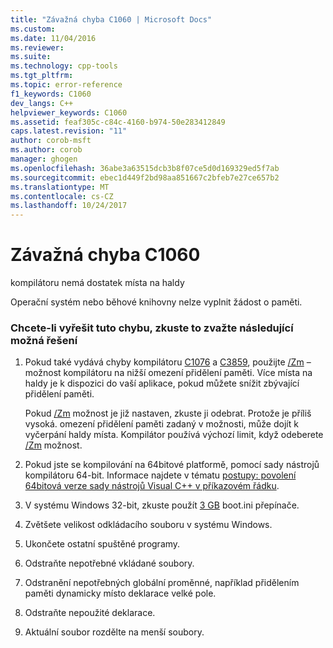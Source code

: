 ```yaml
---
title: "Závažná chyba C1060 | Microsoft Docs"
ms.custom: 
ms.date: 11/04/2016
ms.reviewer: 
ms.suite: 
ms.technology: cpp-tools
ms.tgt_pltfrm: 
ms.topic: error-reference
f1_keywords: C1060
dev_langs: C++
helpviewer_keywords: C1060
ms.assetid: feaf305c-c84c-4160-b974-50e283412849
caps.latest.revision: "11"
author: corob-msft
ms.author: corob
manager: ghogen
ms.openlocfilehash: 36abe3a63515dcb3b8f07ce5d0d169329ed5f7ab
ms.sourcegitcommit: ebec1d449f2bd98aa851667c2bfeb7e27ce657b2
ms.translationtype: MT
ms.contentlocale: cs-CZ
ms.lasthandoff: 10/24/2017
---
```

# <a name="fatal-error-c1060"></a>Závažná chyba C1060
kompilátoru nemá dostatek místa na haldy  
  
 Operační systém nebo běhové knihovny nelze vyplnit žádost o paměti.  
  
### <a name="to-fix-this-error-try-the-following-possible-solutions"></a>Chcete-li vyřešit tuto chybu, zkuste to zvažte následující možná řešení  
  
1.  Pokud také vydává chyby kompilátoru [C1076](../../error-messages/compiler-errors-1/fatal-error-c1076.md) a [C3859](../../error-messages/compiler-errors-2/compiler-error-c3859.md), použijte [/Zm](../../build/reference/zm-specify-precompiled-header-memory-allocation-limit.md) – možnost kompilátoru na nižší omezení přidělení paměti. Více místa na haldy je k dispozici do vaší aplikace, pokud můžete snížit zbývající přidělení paměti.  
  
     Pokud [/Zm](../../build/reference/zm-specify-precompiled-header-memory-allocation-limit.md) možnost je již nastaven, zkuste ji odebrat. Protože je příliš vysoká. omezení přidělení paměti zadaný v možnosti, může dojít k vyčerpání haldy místa. Kompilátor používá výchozí limit, když odeberete [/Zm](../../build/reference/zm-specify-precompiled-header-memory-allocation-limit.md) možnost.  
  
2.  Pokud jste se kompilování na 64bitové platformě, pomocí sady nástrojů kompilátoru 64-bit. Informace najdete v tématu [postupy: povolení 64bitová verze sady nástrojů Visual C++ v příkazovém řádku](../../build/how-to-enable-a-64-bit-visual-cpp-toolset-on-the-command-line.md).  
  
3.  V systému Windows 32-bit, zkuste použít [3 GB](http://go.microsoft.com/fwlink/?LinkId=177831) boot.ini přepínače.  
  
4.  Zvětšete velikost odkládacího souboru v systému Windows.  
  
5.  Ukončete ostatní spuštěné programy.  
  
6.  Odstraňte nepotřebné vkládané soubory.  
  
7.  Odstranění nepotřebných globální proměnné, například přidělením paměti dynamicky místo deklarace velké pole.  
  
8.  Odstraňte nepoužité deklarace.  
  
9. Aktuální soubor rozdělte na menší soubory.